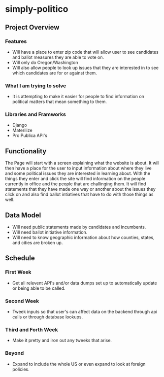 # simply-politico


## Project Overview
### Features
- Will have a place to enter zip code that will allow user to see candidates and ballot measures they are able to vote on.
- Will only do Oregon/Washington
- Will also allow people to look up issues that they are interested in to see which candidates are for or against them.
### What I am trying to solve
- It is attempting to make it easier for people to find information on political matters that mean something to them.
### Libraries and Framworks
- Django
- Materilize
- Pro Publica API's

## Functionality

The Page will start with a screen explaining what the website is about. It will then have a place for the user to input information about where they live and some political issues they are interested in learning about. With the things they enter and click the site will find information on the people currently in office and the people that are challinging them. It will find statements that they have made one way or another about the issues they click on and also find ballot intiatives that have to do with those things as well.

## Data Model
- Will need public statements made by candidates and incumbents.
- Will need ballot initiative information.
- Will need to know geographic information about how counties, states, and cities are broken up.


## Schedule

### First Week
- Get all relevent API's and/or data dumps set up to automatically update or being able to be called.
### Second Week
- Tweek inputs so that user's can affect data on the backend through api calls or through database lookups.
### Third and Forth Week
- Make it pretty and iron out any tweeks that arise.
### Beyond
- Expand to include the whole US or even expand to look at foreign policies.



